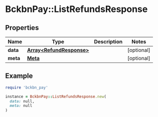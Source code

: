 # BckbnPay::ListRefundsResponse

## Properties

| Name | Type | Description | Notes |
| ---- | ---- | ----------- | ----- |
| **data** | [**Array&lt;RefundResponse&gt;**](RefundResponse.md) |  | [optional] |
| **meta** | [**Meta**](Meta.md) |  | [optional] |

## Example

```ruby
require 'bckbn_pay'

instance = BckbnPay::ListRefundsResponse.new(
  data: null,
  meta: null
)
```

